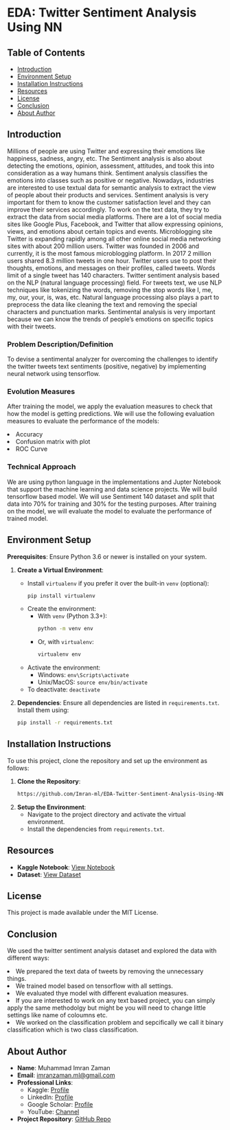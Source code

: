 # EDA: Twitter Sentiment Analysis Using NN

## Table of Contents

- [Introduction](#introduction)
- [Environment Setup](#environment-setup)
- [Installation Instructions](#installation-instructions)
- [Resources](#resources)
- [License](#license)
- [Conclusion](#conclusion)
- [About Author](#about-author)

## Introduction

Millions of people are using Twitter and expressing their emotions like happiness, sadness, angry, etc. The Sentiment analysis is also about detecting the emotions, opinion, assessment, attitudes, and took this into consideration as a way humans think. Sentiment analysis classifies the emotions into classes such as positive or negative. Nowadays, industries are interested to use textual data for semantic analysis to extract the view of people about their products and services. Sentiment analysis is very important for them to know the customer satisfaction level and they can improve their services accordingly. To work on the text data, they try to extract the data from social media platforms. There are a lot of social media sites like Google Plus, Facebook, and Twitter that allow expressing opinions, views, and emotions about certain topics and events. Microblogging site Twitter is expanding rapidly among all other online social media networking sites with about 200 million users. Twitter was founded in 2006 and currently, it is the most famous microblogging platform. In 2017 2 million users shared 8.3 million tweets in one hour. Twitter users use to post their thoughts, emotions, and messages on their profiles, called tweets. Words limit of a single tweet has 140 characters. Twitter sentiment analysis based on the NLP (natural language processing) field. For tweets text, we use NLP techniques like tokenizing the words, removing the stop words like I, me, my, our, your, is, was, etc. Natural language processing also plays a part to preprocess the data like cleaning the text and removing the special characters and punctuation marks. Sentimental analysis is very important because we can know the trends of people’s emotions on specific topics with their tweets.

### Problem Description/Definition

To devise a sentimental analyzer for overcoming the challenges to identify the twitter tweets text sentiments (positive, negative) by implementing neural network using tensorflow.

### Evolution Measures

After training the model, we apply the evaluation measures to check that how the model is getting predictions. We will use the following evaluation measures to evaluate the performance of the models:
    <li>Accuracy</li>
    <li>Confusion matrix with plot</li>
    <li>ROC Curve</li>

### Technical Approach

We are using python language in the implementations and Jupter Notebook that support the machine learning and data science projects. We will build tensorflow based model. We will use Sentiment 140 dataset and split that data into 70% for training and 30% for the testing purposes. After training on the model, we will evaluate the model to evaluate the performance of trained model.

## Environment Setup

**Prerequisites**: Ensure Python 3.6 or newer is installed on your system.

1. **Create a Virtual Environment**:
    - Install `virtualenv` if you prefer it over the built-in `venv` (optional):
        ```bash
        pip install virtualenv
        ```
    - Create the environment:
        - With `venv` (Python 3.3+):
            ```bash
            python -m venv env
            ```
        - Or, with `virtualenv`:
            ```bash
            virtualenv env
            ```
    - Activate the environment:
        - Windows: `env\Scripts\activate`
        - Unix/MacOS: `source env/bin/activate`
    - To deactivate: `deactivate`

2. **Dependencies**:
    Ensure all dependencies are listed in `requirements.txt`. Install them using:
    ```bash
    pip install -r requirements.txt
    ```

## Installation Instructions

To use this project, clone the repository and set up the environment as follows:

1. **Clone the Repository**:
    ```bash
    https://github.com/Imran-ml/EDA-Twitter-Sentiment-Analysis-Using-NN.git
    ```
2. **Setup the Environment**:
    - Navigate to the project directory and activate the virtual environment.
    - Install the dependencies from `requirements.txt`.

## Resources

- **Kaggle Notebook**: [View Notebook](https://www.kaggle.com/code/muhammadimran112233/eda-twitter-sentiment-analysis-using-nn)
- **Dataset**: [View Dataset](https://www.kaggle.com/datasets/kazanova/sentiment140)

## License

This project is made available under the MIT License.

## Conclusion

We used the twitter sentiment analysis dataset and explored the data with different ways:
        <li>We prepared the text data of tweets by removing the unnecessary things.</li>
        <li>We trained model based on tensorflow with all settings. </li>
        <li>We evaluated thye model with different evaluation measures.</li>
        <li>If you are interested to work on any text based project, you can simply apply the same methodolgy but might be you will need to change little settings like name             of coloumns etc.</li>
        <li>We worked on the classification problem and sepcifically we call it binary classification which is two class classification.</li>

## About Author

- **Name**: Muhammad Imran Zaman
- **Email**: [imranzaman.ml@gmail.com](mailto:imranzaman.ml@gmail.com)
- **Professional Links**:
    - Kaggle: [Profile](https://www.kaggle.com/muhammadimran112233)
    - LinkedIn: [Profile](linkedin.com/in/muhammad-imran-zaman)
    - Google Scholar: [Profile](https://scholar.google.com/citations?user=ulVFpy8AAAAJ&hl=en)
    - YouTube: [Channel](https://www.youtube.com/@consolioo)
- **Project Repository**: [GitHub Repo](https://github.com/Imran-ml/EDA-Twitter-Sentiment-Analysis-Using-NN.git)
